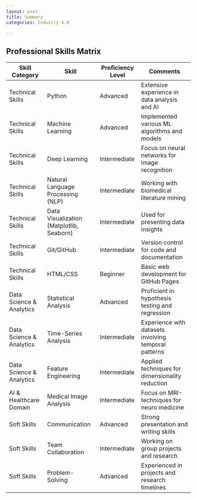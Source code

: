 ```yaml
---
layout: post
title: Summary
categories: Industry 4.0

---
```


## Professional Skills Matrix

| Skill Category             | Skill                                       | Proficiency Level | Comments                                       |
|----------------------------|---------------------------------------------|-------------------|------------------------------------------------|
| Technical Skills           | Python                                      | Advanced           | Extensive experience in data analysis and AI   |
| Technical Skills           | Machine Learning                            | Advanced           | Implemented various ML algorithms and models   |
| Technical Skills           | Deep Learning                               | Intermediate       | Focus on neural networks for image recognition |
| Technical Skills           | Natural Language Processing (NLP)           | Intermediate       | Working with biomedical literature mining      |
| Technical Skills           | Data Visualization (Matplotlib, Seaborn)    | Intermediate       | Used for presenting data insights              |
| Technical Skills           | Git/GitHub                                  | Intermediate       | Version control for code and documentation     |
| Technical Skills           | HTML/CSS                                    | Beginner           | Basic web development for GitHub Pages         |
| Data Science & Analytics   | Statistical Analysis                        | Advanced           | Proficient in hypothesis testing and regression|
| Data Science & Analytics   | Time-Series Analysis                        | Intermediate       | Experience with datasets involving temporal patterns|
| Data Science & Analytics   | Feature Engineering                         | Intermediate       | Applied techniques for dimensionality reduction|
| AI & Healthcare Domain     | Medical Image Analysis                      | Intermediate       | Focus on MRI-techniques for neuro medicine     |
| Soft Skills                | Communication                               | Advanced           | Strong presentation and writing skills         |
| Soft Skills                | Team Collaboration                          | Intermediate       | Working on group projects and research         |
| Soft Skills                | Problem-Solving                             | Advanced           | Experienced in projects and research timelines     |
